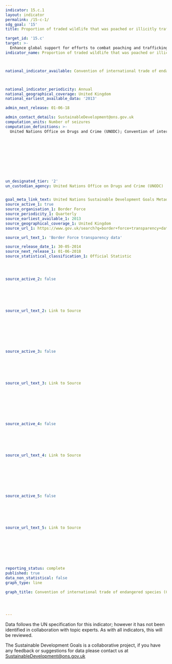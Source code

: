 ```yaml
---
indicator: 15.c.1
layout: indicator
permalink: /15-c-1/
sdg_goal: '15'
title: Proportion of traded wildlife that was poached or illicitly trafficked

target_id: '15.c'
target: >-
  Enhance global support for efforts to combat poaching and trafficking of protected species, including by increasing the capacity of local communities to pursue sustainable livelihood opportunities
indicator_name: Proportion of traded wildlife that was poached or illicitly trafficked



national_indicator_available: Convention of international trade of endangered species (CITES) seizures



national_indicator_periodicity: Annual
national_geographical_coverage: United Kingdom
national_earliest_available_data: '2013'

admin_next_release: 01-06-18

admin_contact_details: SustainableDevelopment@ons.gov.uk
computation_units: Number of seizures
computation_definitions: >-
  United Nations Office on Drugs and Crime (UNODC); Convention of international trade of endangered species (CITES)










un_designated_tier: '2'
un_custodian_agency: United Nations Office on Drugs and Crime (UNODC)


goal_meta_link_text: United Nations Sustainable Development Goals Metadata (PDF 211 KB)
source_active_1: true
source_organisation_1: Border Force
source_periodicity_1: Quarterly
source_earliest_available_1: 2013
source_geographical_coverage_1: United Kingdom
source_url_1: https://www.gov.uk/search?q=border+force+transparency+data

source_url_text_1: 'Border Force transparency data'

source_release_date_1: 30-05-2014
source_next_release_1: 01-06-2018
source_statistical_classification_1: Official Statistic 




source_active_2: false






source_url_text_2: Link to Source








source_active_3: false






source_url_text_3: Link to Source








source_active_4: false






source_url_text_4: Link to Source








source_active_5: false






source_url_text_5: Link to Source








reporting_status: complete
published: true
data_non_statistical: false
graph_type: line

graph_title: Convention of international trade of endangered species (CITES) seizures




---
```

Data follows the UN specification for this indicator; however it has not been identified in collaboration with topic experts. As with all indicators, this will be reviewed.
  
The Sustainable Development Goals is a collaborative project, if you have any feedback or suggestions for data please contact us at <SustainableDevelopment@ons.gov.uk>


